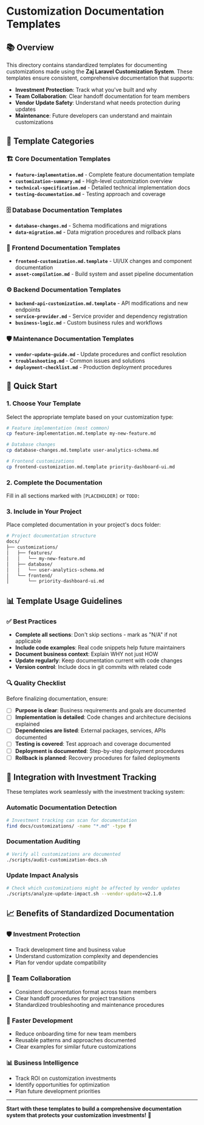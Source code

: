 # Customization Documentation Templates

## 📚 Overview

This directory contains standardized templates for documenting customizations made using the **Zaj Laravel Customization System**. These templates ensure consistent, comprehensive documentation that supports:

-   **Investment Protection**: Track what you've built and why
-   **Team Collaboration**: Clear handoff documentation for team members
-   **Vendor Update Safety**: Understand what needs protection during updates
-   **Maintenance**: Future developers can understand and maintain customizations

## 📁 Template Categories

### 🏗️ **Core Documentation Templates**

-   **`feature-implementation.md`** - Complete feature documentation template
-   **`customization-summary.md`** - High-level customization overview
-   **`technical-specification.md`** - Detailed technical implementation docs
-   **`testing-documentation.md`** - Testing approach and coverage

### 🗄️ **Database Documentation Templates**

-   **`database-changes.md`** - Schema modifications and migrations
-   **`data-migration.md`** - Data migration procedures and rollback plans

### 🎨 **Frontend Documentation Templates**

-   **`frontend-customization.md.template`** - UI/UX changes and component documentation
-   **`asset-compilation.md`** - Build system and asset pipeline documentation

### ⚙️ **Backend Documentation Templates**

-   **`backend-api-customization.md.template`** - API modifications and new endpoints
-   **`service-provider.md`** - Service provider and dependency registration
-   **`business-logic.md`** - Custom business rules and workflows

### 🛡️ **Maintenance Documentation Templates**

-   **`vendor-update-guide.md`** - Update procedures and conflict resolution
-   **`troubleshooting.md`** - Common issues and solutions
-   **`deployment-checklist.md`** - Production deployment procedures

## 🚀 **Quick Start**

### 1. Choose Your Template

Select the appropriate template based on your customization type:

```bash
# Feature implementation (most common)
cp feature-implementation.md.template my-new-feature.md

# Database changes
cp database-changes.md.template user-analytics-schema.md

# Frontend customizations
cp frontend-customization.md.template priority-dashboard-ui.md
```

### 2. Complete the Documentation

Fill in all sections marked with `[PLACEHOLDER]` or `TODO:`

### 3. Include in Your Project

Place completed documentation in your project's docs folder:

```bash
# Project documentation structure
docs/
├── customizations/
│   ├── features/
│   │   └── my-new-feature.md
│   ├── database/
│   │   └── user-analytics-schema.md
│   └── frontend/
│       └── priority-dashboard-ui.md
```

## 📊 **Template Usage Guidelines**

### ✅ **Best Practices**

-   **Complete all sections**: Don't skip sections - mark as "N/A" if not applicable
-   **Include code examples**: Real code snippets help future maintainers
-   **Document business context**: Explain WHY not just HOW
-   **Update regularly**: Keep documentation current with code changes
-   **Version control**: Include docs in git commits with related code

### 🔍 **Quality Checklist**

Before finalizing documentation, ensure:

-   [ ] **Purpose is clear**: Business requirements and goals are documented
-   [ ] **Implementation is detailed**: Code changes and architecture decisions explained
-   [ ] **Dependencies are listed**: External packages, services, APIs documented
-   [ ] **Testing is covered**: Test approach and coverage documented
-   [ ] **Deployment is documented**: Step-by-step deployment procedures
-   [ ] **Rollback is planned**: Recovery procedures for failed deployments

## 🔄 **Integration with Investment Tracking**

These templates work seamlessly with the investment tracking system:

### Automatic Documentation Detection

```bash
# Investment tracking can scan for documentation
find docs/customizations/ -name "*.md" -type f
```

### Documentation Auditing

```bash
# Verify all customizations are documented
./scripts/audit-customization-docs.sh
```

### Update Impact Analysis

```bash
# Check which customizations might be affected by vendor updates
./scripts/analyze-update-impact.sh --vendor-update=v2.1.0
```

## 📈 **Benefits of Standardized Documentation**

### 🛡️ **Investment Protection**

-   Track development time and business value
-   Understand customization complexity and dependencies
-   Plan for vendor update compatibility

### 👥 **Team Collaboration**

-   Consistent documentation format across team members
-   Clear handoff procedures for project transitions
-   Standardized troubleshooting and maintenance procedures

### 🚀 **Faster Development**

-   Reduce onboarding time for new team members
-   Reusable patterns and approaches documented
-   Clear examples for similar future customizations

### 📊 **Business Intelligence**

-   Track ROI on customization investments
-   Identify opportunities for optimization
-   Plan future development priorities

---

**Start with these templates to build a comprehensive documentation system that protects your customization investments!** 🎯
